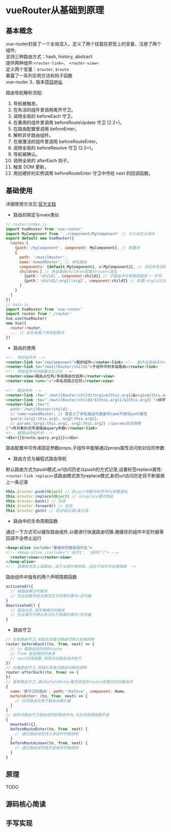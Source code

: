 # vueRouter从基础到原理

## 基本概念

vue-router封装了一个全局混入，定义了两个挂载在原型上的变量，注册了两个组件;  
支持三种路由方式：hash, history, abstract  
提供两种组件:`<router-link>`、 `<router-view>`  
定义两个变量：`$router`, `$route`  
暴露了一系列实例方法和钩子函数  
vue-router 3.*.* 版本[项目地址](https://github.com/vuejs/vue-router)

路由导航解析流程:

1. 导航被触发。
2. 在失活的组件里调用离开守卫。
3. 调用全局的 beforeEach 守卫。
4. 在重用的组件里调用 beforeRouteUpdate 守卫 (2.2+)。
5. 在路由配置里调用 beforeEnter。
6. 解析异步路由组件。
7. 在被激活的组件里调用 beforeRouteEnter。
8. 调用全局的 beforeResolve 守卫 (2.5+)。
9. 导航被确认。
10. 调用全局的 afterEach 钩子。
11. 触发 DOM 更新。
12. 用创建好的实例调用 beforeRouteEnter 守卫中传给 next 的回调函数。

## 基础使用

详细使用方法见:[官方文档](https://router.vuejs.org/zh/)  

- 路由的绑定与vuex类似  

```js
// router/index.js  
import VueRouter from 'vue-router'  
import MyComponent from '../component/MyComponent' // 引入自定义组件  
export default new VueRouter({  
  routes:[  
    {path:'/myComponent', component: MyComponent}, // 配置项  
    {  
      path: '/mutilRouter',  
      name:'namedRouter', // 命名路由  
      components: {default:MyComponent1, a:MyComponent2}, // 对应命名视图  
      children:[ // 多级路由children配置与routes类似  
        {path：'child1', component:child1} // 子路由中可省略根路径'/'字符  
        {path：'child2/:arg1/:arg2', component:child2} // 配置:arg1占位表示params方式路由传参  
      ]  
    }  
  ]  
})  
// main.js  
import VueRouter from 'vue-router'  
import router from './router'  
Vue.use(VueRouter)  
new Vue({  
  router:router,  
  ... // 此处省略了其他配置项  
})  
```  

- 路由的使用  
  
```html  
<!-- 导航组件中 -->  
<router-link to="/myComponent">我的组件</router-link> <!-- 最终会被编译为<a>标签 -->  
<router-link to="/mutilRouter/child1">子组件中的多级路由</router-link>  
<!-- 导航组件中内容展示区占位 -->  
<router-view>路由占位符/多级路由也适用</router-view>  
<router-view name="a">命名视图占位符</router-view>  
  
<!-- 路由传参 -->  
<router-link :to="`/mutilRouter/child1?arg1=${this.arg1}&arg2=${this.arg2}`">拼字符串的形式传递路由query参数</router-link>  
<router-link :to="`/mutilRouter/child2/${this.arg1}/${this.arg2}`">拼字符串的形式传递路由params参数</router-link>  
<router-link :to="{  
  path:'/mutilRouter/child1',  
  // name:namedRouter, // 若定义了命名路由可直接写name不用写path属性  
  query:{arg1:this.arg1, arg2:this.arg2},  
  // params:{arg1:this.arg1, arg2:this.arg2} //params方式传参  
}">传对象形式传递路由query参数</router-link>  
<!-- 被路由的组件中 -->  
<div>{{$route.query.arg1}}</div>  
```  

路由配置中可传递固定参数props,子组件中能够通过props属性访问到对应的参数  
  
- 路由方式与编程式路由导航  
  
默认路由方式为push模式,url访问历史以push的方式记录,设置标签replace属性:`<router-link replace>`该路由模式改为replace模式,新的url访问历史将不断替换上一条记录  

```js
this.$router.push(Object) // Object参数与标签中to参数类似  
this.$router.replace(Object) // 以replace模式路由  
this.$router.back() // 后退  
this.$router.forward() // 前进  
this.$router.go(n) // 前进或后退n条记录  
```  
  
- 路由中的生命周期函数  
  
通过一下方式可以缓存路由组件,以便进行快速路由切换.被缓存的组件中定时器等回调不会停止运行  

```html  
<keep-alive include="要缓存的路由组件名">  
<!-- <keep-alive :include="['组件1', '组件2']"> -->  
  <router-view></router-view>  
</keep-alive>  
<!-- 若跳转至其上级路由，由于父组件被销毁，因此子组件也会被销毁 -->  
```  

路由组件中独有的两个声明周期函数  

```js
activated(){  
  // 被路由展示时触发  
  // 在此函数中启动激活交互所需的事件/定时器  
}  
deactivated() {  
  // 路由切走,组件被缓存时触发  
  // 在此事件中停止失活后不需要的事件/定时器  
}  
```  
  
- 路由守卫  
  
```js
// 全局路由守卫,初始化及每次路由切换之前被调用  
router.beforeEach((to, from, next) => {  
  // to 要路由到的目标route  
  // from 发起跳转的来源  
  // next回调函数,调用对该路由请求放行  
})  
// 后置路由守卫,初始化及每次路由切换后调用  
router.afterEach((to, from) => {  
})  
// 独享路由守卫,通过beforeEnter属性添加到routes配置对应的路由中  
{  
  name:'要守卫的路由', path:'/before', component: Home,  
  beforeEnter: (to, from, next) => {  
    // 仅该路由及其子路由会被拦截  
  }  
}  
// 组件内路由守卫路由规则卸载组件内,与生命周期函数平级  
{  
  mounted(){},  
  beforeRouteEnter(to, from, next) {  
    // 通过路由规则进入该组件时被调用  
  }  
  beforeRouteLeave(to, from, next) {  
    // 通过路由规则离开该组件时被调用  
  }  
}  
```

## 原理

TODO

## 源码核心简读

## 手写实现

